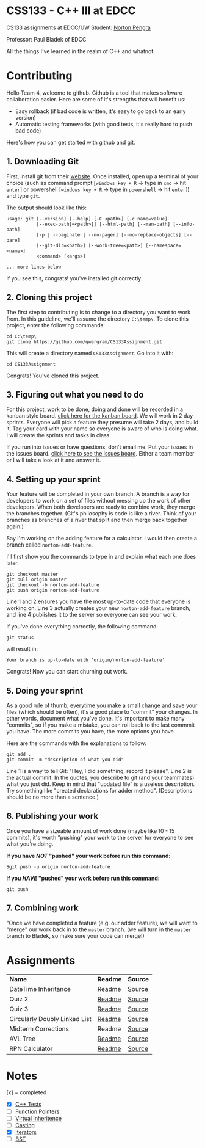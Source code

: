 # CSS133 - C++ III at EDCC
CS133 assignments at EDCC/UW Student: [Norton Pengra](http://linkedin.com/in/nortonpengra)

Professor: Paul Bladek of EDCC

All the things I've learned in the realm of C++ and whatnot.

# Contributing

Hello Team 4, welcome to github.
Github is a tool that makes software collaboration easier. Here are
some of it's strengths that will benefit us:

- Easy rollback (if bad code is written, it's easy to go back to an early version)
- Automatic testing frameworks (with good tests, it's really hard to push bad code)

Here's how you can get started with github and git.

## 1. Downloading Git
First, install git from their [website](https://git-scm.com/downloads).
Once installed, open up a terminal of your choice (such as command prompt [`windows key + R` -> type in `cmd` -> hit `enter`] or powershell [`windows key + R` -> type in `powershell` -> hit `enter`]) and type `git`.

The output should look like this:
```
usage: git [--version] [--help] [-C <path>] [-c name=value]
           [--exec-path[=<path>]] [--html-path] [--man-path] [--info-path]
           [-p | --paginate | --no-pager] [--no-replace-objects] [--bare]
           [--git-dir=<path>] [--work-tree=<path>] [--namespace=<name>]
           <command> [<args>]

... more lines below
```
If you see this, congrats! you've installed git correctly.

## 2. Cloning this project
The first step to contributing is to change to a directory you want
to work from. In this guideline, we'll assume the directory `C:\temp\`.
To clone this project, enter the following commands:
```
cd C:\temp\
git clone https://github.com/qwergram/CS133Assignment.git
```
This will create a directory named `CS133Assignment`. Go into it with:
```
cd CS133Assignment
```
Congrats! You've cloned this project.

## 3. Figuring out what you need to do
For this project, work to be done, doing and done will be recorded
in a kanban style board. [click here for the kanban board](https://github.com/qwergram/CS133Assignment/projects/1).
We will work in 2 day sprints. Everyone will pick a feature they presume
will take 2 days, and build it. Tag your card with your name so everyone
is aware of who is doing what. I will create the sprints and tasks
in class.

If you run into issues or have questions, don't email me. Put your issues in the issues board. [click here to see the issues board](https://github.com/qwergram/CS133Assignment/issues).
Either a team member or I will take a look at it and answer it.

## 4. Setting up your sprint
Your feature will be completed in your own branch. A branch is a way
for developers to work on a set of files without messing up the work
of other developers. When both developers are ready to combine work,
they merge the branches together. (Git's philosophy is code is like a
river. Think of your branches as branches of a river that split and
then merge back together again.) 

Say I'm working on the adding feature for a calculator. I would then create a branch called `norton-add-feature`.

I'll first show you the commands to type in and explain what each one does later.

```
git checkout master
git pull origin master
git checkout -b norton-add-feature
git push origin norton-add-feature
```

Line 1 and 2 ensures you have the most up-to-date code that everyone is working on. Line 3 actually creates your new `norton-add-feature` branch, and line 4 publishes it to the server so everyone can see your work.

If you've done everything correctly, the following command:
```
git status
```
will result in:
```
Your branch is up-to-date with 'origin/norton-add-feature'
```
Congrats! Now you can start churning out work.

## 5. Doing your sprint

As a good rule of thumb, everytime you make a small change and save your files (which should be often), it's a good place to "commit" your changes. In other words, document what you've done. It's important to make many "commits", so if you make a mistake, you can roll back to the last commmit you have. The more commits you have, the more options you have.

Here are the commands with the explanations to follow:
```
git add .
git commit -m "description of what you did"
```

Line 1 is a way to tell Git: "Hey, I did something, record it please". Line 2 is the actual commit. In the quotes, you describe to git (and your teammates) what you just did. Keep in mind that "updated file" is a useless description. Try something like "created declarations for adder method". (Descriptions should be no more than a sentence.)

## 6. Publishing your work
Once you have a sizeable amount of work done (maybe like 10 - 15 commits), it's worth "pushing" your work to the server for everyone to
see what you're doing. 

**If you have *NOT* "pushed" your work before run this command:**
```
Sgit push -u origin norton-add-feature
```

**If you *HAVE* "pushed" your work before run this command:**
```
git push
```

## 7. Combining work

"Once we have completed a feature (e.g. our adder feature), we will want to "merge" our work back in to the `master` branch. (we will turn in the `master` branch to Bladek, so make sure your code can merge!)

# Assignments

<table>
<tr>
  <td><b>Name</b></td>
  <td><b>Readme</b></td>
  <td><b>Source</b></td>
</tr>
<tr>
  <td>DateTime Inheritance</td>
  <td><a href="https://github.com/qwergram/CS133Assignment/blob/master/Notes/Project1.md">Readme</a></td>
  <td><a href="https://github.com/qwergram/CS133Assignment/tree/master/CS133Assignment1">Source</a></td>
</tr>
<tr>
  <td>Quiz 2</td>
  <td><a href="https://github.com/qwergram/CS133Assignment/blob/master/Notes/quiz2.md">Readme</a></td>
  <td><a href="https://github.com/qwergram/CS133Assignment/tree/master/Quiz2">Source</a></td>
</tr>
<tr>
  <td>Quiz 3</td>
  <td><a href="https://github.com/qwergram/CS133Assignment/blob/master/Notes/quiz3.md">Readme</a></td>
  <td><a href="https://github.com/qwergram/CS133Assignment/blob/master/Quiz3/main.cpp">Source</a></td>
</tr>
<tr>
  <td>Circularly Doubly Linked List</td>
  <td><a href="https://github.com/qwergram/CS133Assignment/blob/master/Notes/project2.md">Readme</a></td>
  <td><a href="https://github.com/qwergram/CS133Assignment/tree/master/Project2">Source</a></td>
</tr>
<tr>
  <td>Midterm Corrections</td>
  <td>Readme</td>
  <td><a href="https://github.com/qwergram/CS133Assignment/blob/master/MidTerm/midterm.cpp">Source</a></td>
</tr>
<tr>
  <td>AVL Tree</td>
  <td><a href="">Readme</a></td>
  <td><a href="https://github.com/qwergram/CS133Assignment/tree/master/AVLTree">Source</a></td>
<tr>
  <td>RPN Calculator</td>
  <td><a href="https://github.com/qwergram/CS133Assignment/blob/master/Notes/project4.md">Readme</a></td>
  <td><a href="https://github.com/qwergram/CS133Assignment/tree/master/RPNCalculator">Source</a>
</tr>
</table>

# Notes
[x] = completed
- [x] [C++ Tests](https://github.com/qwergram/CS133Assignment/blob/master/Notes/Testing.md)
- [ ] [Function Pointers](https://github.com/qwergram/CS133Assignment/blob/master/Notes/FunctionAddressExample.md)
- [ ] [Virtual Inheritence](https://github.com/qwergram/CS133Assignment/blob/master/Notes/VirtualInheritance.md)
- [ ] [Casting](https://github.com/qwergram/CS133Assignment/blob/master/Notes/reinterpretcast.md)
- [x] [Iterators](https://github.com/qwergram/CS133Assignment/blob/master/Notes/Iterators.md)
- [ ] [BST](https://github.com/qwergram/CS133Assignment/blob/master/Notes/BSTLecture.md)
